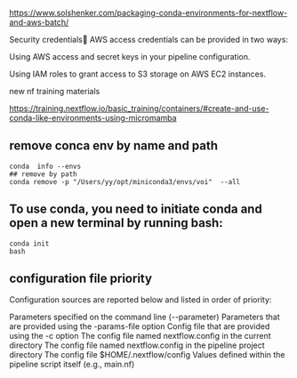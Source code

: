https://www.solshenker.com/packaging-conda-environments-for-nextflow-and-aws-batch/


Security credentials
AWS access credentials can be provided in two ways:

Using AWS access and secret keys in your pipeline configuration.

Using IAM roles to grant access to S3 storage on AWS EC2 instances.



new nf training materials

https://training.nextflow.io/basic_training/containers/#create-and-use-conda-like-environments-using-micromamba


## remove conca env by name and path
```
conda  info --envs
## remove by path
conda remove -p "/Users/yy/opt/miniconda3/envs/voi"  --all

```


## To use conda, you need to initiate conda and open a new terminal by running bash:

```
conda init
bash
```


## configuration file priority
Configuration sources are reported below and listed in order of priority:

Parameters specified on the command line (--parameter)
Parameters that are provided using the -params-file option
Config file that are provided using the -c option
The config file named nextflow.config in the current directory
The config file named nextflow.config in the pipeline project directory
The config file $HOME/.nextflow/config
Values defined within the pipeline script itself (e.g., main.nf)
